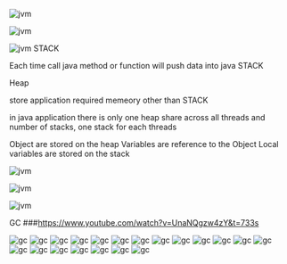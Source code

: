 ![jvm](./img/1.PNG)

![jvm](./img/2.PNG)

![jvm](./img/3.PNG)
STACK

Each time call java method or function will push data into java STACK

Heap

store application required memeory other than STACK

in java application there is only one heap share
across all threads and number of stacks, one stack for each threads

Object are stored on the heap
Variables are reference to the Object
Local variables are stored on the stack

![jvm](./img/4.PNG)

![jvm](./img/5.PNG)

![jvm](./img/6.PNG)

GC
###https://www.youtube.com/watch?v=UnaNQgzw4zY&t=733s

![gc](./img/gc1.PNG)
![gc](./img/gc2.PNG)
![gc](./img/gc3.PNG)
![gc](./img/gc4.PNG)
![gc](./img/gc5.PNG)
![gc](./img/gc6.PNG)
![gc](./img/gc7.PNG)
![gc](./img/gc8.PNG)
![gc](./img/gc9.PNG)
![gc](./img/gc10.PNG)
![gc](./img/gc11.PNG)
![gc](./img/gc12.PNG)
![gc](./img/gc13.PNG)
![gc](./img/gc14.PNG)
![gc](./img/gc15.PNG)
![gc](./img/gc16.PNG)
![gc](./img/gc17.PNG)
![gc](./img/gc18.PNG)
![gc](./img/gc19.PNG)
![gc](./img/gc20.PNG)
